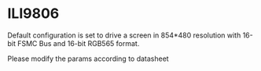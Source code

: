 # ILI9806

Default configuration is set to drive a screen in 854*480 resolution with 16-bit FSMC Bus and 16-bit RGB565 format.   

Please modify the params according to datasheet